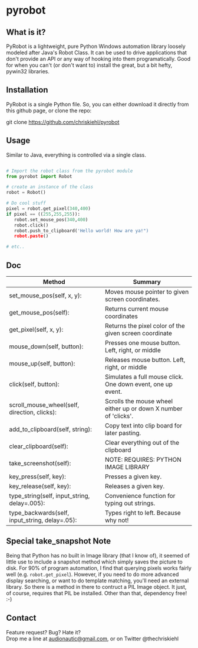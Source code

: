 pyrobot
=======


What is it?
-----------  

PyRobot is a lightweight, pure Python Windows automation library loosely modeled after Java's Robot Class. It can be used to drive applications that don't provide an API or any way of hooking into them programatically. Good for when you can't (or don't want to) install the great, but a bit hefty, pywin32 libraries.   

Installation
------------

PyRobot is a single Python file. So, you can either download it directly from this github page, or clone the repo: 

git clone https://github.com/chriskiehl/pyrobot  

Usage
------

Similar to Java, everything is controlled via a single class.

 ```python

# Import the robot class from the pyrobot module
from pyrobot import Robot

# create an instance of the class
robot = Robot()

# Do cool stuff
pixel = robot.get_pixel(340,400)
if pixel == ((255,255,255)): 
	robot.set_mouse_pos(340,400)
	robot.click()
	robot.push_to_clipboard('Hello world! How are ya!")
	robot.paste()

# etc.. 

 ```  

Doc  
---  
   
| Method                                | Summary                    |
| --------------------------------------|-----------------------------
| set_mouse_pos(self, x, y): | Moves mouse pointer to given screen coordinates. |
| get_mouse_pos(self): 		| Returns current mouse coordinates |
| get_pixel(self, x, y): 	| Returns the pixel color of the given screen coordinate|
| mouse_down(self, button): | Presses one mouse button. Left, right, or middle|
| mouse_up(self, button):	 | Releases mouse button. Left, right, or middle|
| click(self, button): 	| Simulates a full mouse click. One down event, one up event. |
| scroll_mouse_wheel(self, direction, clicks):  | Scrolls the mouse wheel either up or down X number of 'clicks'. |
| add_to_clipboard(self, string):  | Copy text into clip board for later pasting. |
| clear_clipboard(self): | Clear everything out of the clipboard|
| take_screenshot(self): | NOTE: REQUIRES: PYTHON IMAGE LIBRARY| Takes a snapshot of desktop and loads it into memory |
| key_press(self, key): | Presses a given key. |
| key_release(self, key): | Releases a given key. |
| type_string(self, input_string, delay=.005): | Convenience function for typing out strings. |
| type_backwards(self, input_string, delay=.05): | Types right to left. Because why not! |

Special take_snapshot Note
-----------------------  

Being that Python has no built in Image library (that I know of), it seemed of little use to include a snapshot method which simply saves the picture to disk. For 90% of program automation, I find that querying pixels works fairly well (e.g. `robot.get_pixel`). However, if you need to do more advanced display searching, or want to do template matching, you'll need an external library. So there is a method in there to contruct a PIL Image object. It just, of course, requires that PIL be installed. Other than that, dependency free! :-)

Contact
-------

Feature request? Bug? Hate it?  
Drop me a line at audionautic@gmail.com, or on Twitter @thechriskiehl 









 